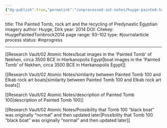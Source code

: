 ```yaml
---
{"dg-publish":true,"permalink":"/unprocessed-zot-notes/huyge-painted-tombrock2014/"}
---
```



title: The Painted Tomb, rock art and the recycling of Predynastic Egyptian imagery
author: Huyge, Dirk
year: 2014
DOI: 
Citekey: HuygePaintedTombrock2014
page range: 93–102
type: #journalarticle
process status: #inprogress  
_ _ _

[[Research Vault/02 Atomic Notes/boat images in the 'Painted Tomb' of Nekhen, circa 3500 BCE in Hierkanopolis Egypt\|boat images in the 'Painted Tomb' of Nekhen, circa 3500 BCE in Hierkanopolis Egypt]]

[[Research Vault/02 Atomic Notes/similarity between Painted Tomb 100 and Elkab rock art boats\|similarity between Painted Tomb 100 and Elkab rock art boats]]

[[Research Vault/02 Atomic Notes/description of Painted Tomb 100\|description of Painted Tomb 100]]

[[Research Vault/02 Atomic Notes/Possibility that Tomb 100 “black boat” was originally “normal” and then updated later\|Possibility that Tomb 100 “black boat” was originally “normal” and then updated later]]